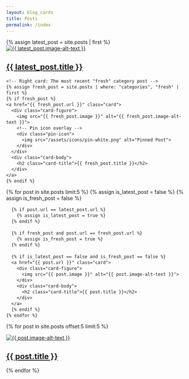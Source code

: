 ```yaml
---
layout: blog_cards
title: Posts
permalink: /index
---
```

<div class="cards-container">
  <!-- First row with two cards -->
  <div class="card-row">
    <!-- Left card: The most recent post -->
    {% assign latest_post = site.posts | first %}
    <a href="{{ latest_post.url }}" class="card">
      <div class="card-figure">
        <img src="{{ latest_post.image }}" alt="{{ latest_post.image-alt-text }}">
      </div>
      <div class="card-body">
        <h2 class="card-title">{{ latest_post.title }}</h2>
      </div>
    </a>

    <!-- Right card: The most recent "fresh" category post -->
    {% assign fresh_post = site.posts | where: "categories", "fresh" | first %}
    {% if fresh_post %}
    <a href="{{ fresh_post.url }}" class="card">
      <div class="card-figure">
        <img src="{{ fresh_post.image }}" alt="{{ fresh_post.image-alt-text }}">
        <!-- Pin icon overlay -->
        <div class="pin-icon">
          <img src="/assets/icons/pin-white.png" alt="Pinned Post">
        </div>
      </div>
      <div class="card-body">
        <h2 class="card-title">{{ fresh_post.title }}</h2>
      </div>
    </a>
    {% endif %}
  </div>

  <!-- Second row with three cards -->
  <div class="card-row">
    {% for post in site.posts limit:5 %}
      {% assign is_latest_post = false %}
      {% assign is_fresh_post = false %}

      {% if post.url == latest_post.url %}
        {% assign is_latest_post = true %}
      {% endif %}

      {% if fresh_post and post.url == fresh_post.url %}
        {% assign is_fresh_post = true %}
      {% endif %}

      {% if is_latest_post == false and is_fresh_post == false %}
      <a href="{{ post.url }}" class="card">
        <div class="card-figure">
          <img src="{{ post.image }}" alt="{{ post.image-alt-text }}">
        </div>
        <div class="card-body">
          <h2 class="card-title">{{ post.title }}</h2>
        </div>
      </a>
      {% endif %}
    {% endfor %}
  </div>

  <!-- Two width-spanning flexboxes -->
  {% for post in site.posts offset:5 limit:5 %}
  <a href="{{ post.url }}" class="flexbox-card">
    <div class="flexbox-figure">
      <img src="{{ post.image }}" alt="{{ post.image-alt-text }}">
    </div>
    <div class="flexbox-body">
      <h2 class="flexbox-title">{{ post.title }}</h2>
    </div>
  </a>
  {% endfor %}
</div>